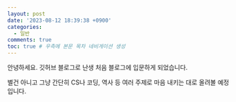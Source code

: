 ```yaml
---
layout: post
date: '2023-08-12 18:39:38 +0900'
categories:
  - 일반
comments: true
toc: true # 우측에 본문 목차 네비게이션 생성
---
```

안녕하세요. 깃허브 블로그로 난생 처음 블로그에 입문하게 되었습니다.

별건 아니고 그냥 간단히 CS나 코딩, 역사 등 여러 주제로 마음 내키는 대로 올려볼 예정입니다. 
